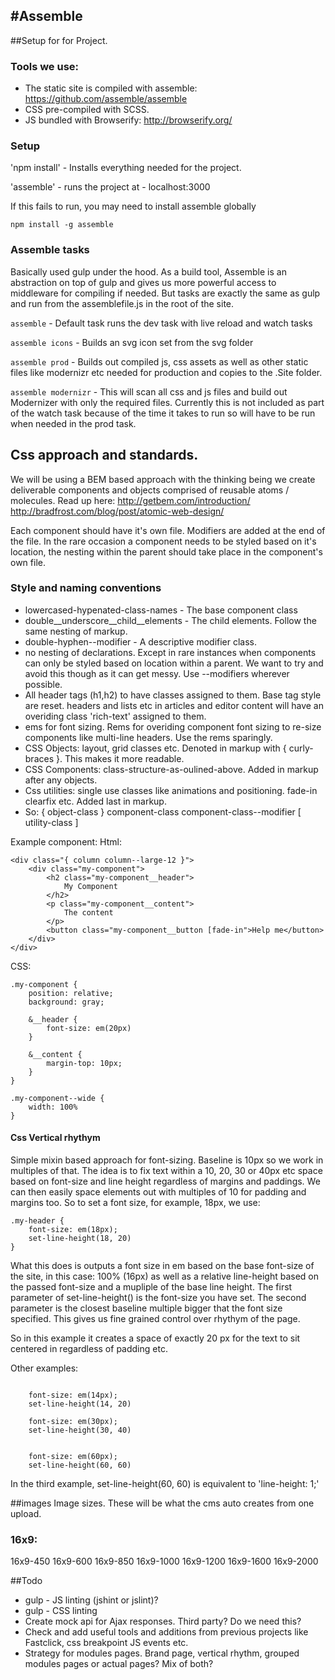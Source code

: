 #Assemble
------------

##Setup for for Project.

### Tools we use:
- The static site is compiled with assemble: https://github.com/assemble/assemble
- CSS pre-compiled with SCSS.
- JS bundled with Browserify: http://browserify.org/

### Setup

'npm install' - Installs everything needed for the project.

'assemble' - runs the project at - localhost:3000

If this fails to run, you may need to install assemble globally

`npm install -g assemble`


### Assemble tasks

Basically used gulp under the hood. As a build tool, Assemble is an abstraction on top of gulp and gives us more powerful access to middleware for compiling if needed. But tasks are exactly the same as gulp and run from the assemblefile.js in the root of the site.

`assemble` - Default task runs the dev task with live reload and watch tasks

`assemble icons` - Builds an svg icon set from the svg folder

`assemble prod` - Builds out compiled js, css assets as well as other static files like modernizr etc needed for production and copies to the .Site folder.

`assemble modernizr` - This will scan all css and js files and build out Modernizer with only the required files. Currently this is not included as part of the watch task because of the time it takes to run so will have to be run when needed in the prod task.



## Css approach and standards.

We will be using a BEM based approach with the thinking being we create deliverable components and objects comprised of reusable atoms / molecules. Read up here:
http://getbem.com/introduction/
http://bradfrost.com/blog/post/atomic-web-design/

Each component should have it's own file. Modifiers are added at the end of the file. In the rare occasion a component needs to be styled based on it's location, the nesting within the parent should take place in the component's own file.

### Style and naming conventions

- lowercased-hypenated-class-names - The base component class
- double__underscore__child__elements - The child elements. Follow the same nesting of markup.
- double-hyphen--modifier - A descriptive modifier class.
- no nesting of declarations. Except in rare instances when components can only be styled based on location within a parent. We want to try and avoid this though as it can get messy. Use --modifiers wherever possible.
- All header tags (h1,h2) to have classes assigned to them. Base tag style are reset. headers and lists etc in articles and editor content will have an overiding class 'rich-text' assigned to them.
- ems for font sizing. Rems for overiding component font sizing to re-size components like multi-line headers. Use the rems sparingly.
- CSS Objects: layout, grid classes etc. Denoted in markup with { curly-braces }. This makes it more readable.
- CSS Components: class-structure-as-oulined-above. Added in markup after any objects.
- Css utilities: single use classes like animations and positioning. fade-in clearfix etc. Added last in markup.
- So: { object-class } component-class component-class--modifier [ utility-class ]


Example component:
Html:
```
<div class="{ column column--large-12 }">
	<div class="my-component">
		<h2 class="my-component__header">
			My Component
		</h2>
		<p class="my-component__content">
			The content
		</p>
		<button class="my-component__button [fade-in">Help me</button>
	</div>
</div>
```
CSS:
```
.my-component {
	position: relative;
	background: gray;

	&__header {
		font-size: em(20px)
	}

	&__content {
		margin-top: 10px;
	}
}

.my-component--wide {
	width: 100%
}
```
#### Css Vertical rhythym
Simple mixin based approach for font-sizing. Baseline is 10px so we work in multiples of that. The idea is to fix text within a 10, 20, 30 or 40px etc space based on font-size and line height regardless of margins and paddings. We can then easily space elements out with multiples of 10 for padding and margins too. So to set a font size, for example, 18px, we use:

```
.my-header {
	font-size: em(18px);
	set-line-height(18, 20)
}
```

What this does is outputs a font size in em based on the base font-size of the site, in this case: 100% (16px) as well as a relative line-height based on the passed font-size and a mupliple of the base line height. The first parameter of set-line-height() is the font-size you have set. The second parameter is the closest baseline multiple bigger that the font size specified. This gives us fine grained control over rhythym of the page.

So in this example it creates a space of exactly 20 px for the text to sit centered in regardless of padding etc.

Other examples:
```

	font-size: em(14px);
	set-line-height(14, 20)

	font-size: em(30px);
	set-line-height(30, 40)


	font-size: em(60px);
	set-line-height(60, 60)

```
In the third example, set-line-height(60, 60) is equivalent to 'line-height: 1;'


##images
Image sizes. These will be what the cms auto creates from one upload.
### 16x9:

16x9-450
16x9-600
16x9-850
16x9-1000
16x9-1200
16x9-1600
16x9-2000


##Todo
- gulp - JS linting (jshint or jslint)?
- gulp - CSS linting
- Create mock api for Ajax responses. Third party? Do we need this?
- Check and add useful tools and additions from previous projects like Fastclick, css breakpoint JS events etc.
- Strategy for modules pages. Brand page, vertical rhythm, grouped modules pages or actual pages? Mix of both?
